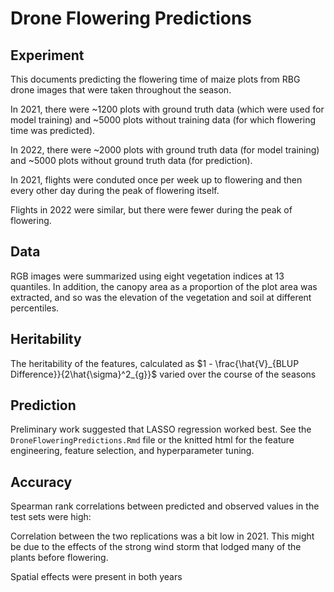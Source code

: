 # Drone Flowering Predictions

## Experiment

This documents predicting the flowering time of maize plots from RBG drone images that were taken throughout the season. 

In 2021, there were ~1200 plots with ground truth data (which were used for model training) and ~5000 plots without training data (for which flowering time was predicted).

In 2022, there were ~2000 plots with ground truth data (for model training) and ~5000 plots without ground truth data (for prediction).


In 2021, flights were conduted once per week up to flowering and then every other day during the peak of flowering itself.

Flights in 2022 were similar, but there were fewer during the peak of flowering.

## Data

RGB images were summarized using eight vegetation indices at 13 quantiles. In addition, the canopy area as a proportion of the plot area was extracted, and so was the elevation of the vegetation and soil at different percentiles.

## Heritability

The heritability of the features, calculated as $1 - \frac{\hat{V}_{BLUP Difference}}{2\hat{\sigma}^2_{g}}$ varied over the course of the seasons



## Prediction

Preliminary work suggested that LASSO regression worked best. See the `DroneFloweringPredictions.Rmd` file or the knitted html for the feature engineering, feature selection, and hyperparameter tuning.

## Accuracy

Spearman rank correlations between predicted and observed values in the test sets were high:

Correlation between the two replications was a bit low in 2021. This might be due to the effects of the strong wind storm that lodged many of the plants before flowering.

Spatial effects were present in both years